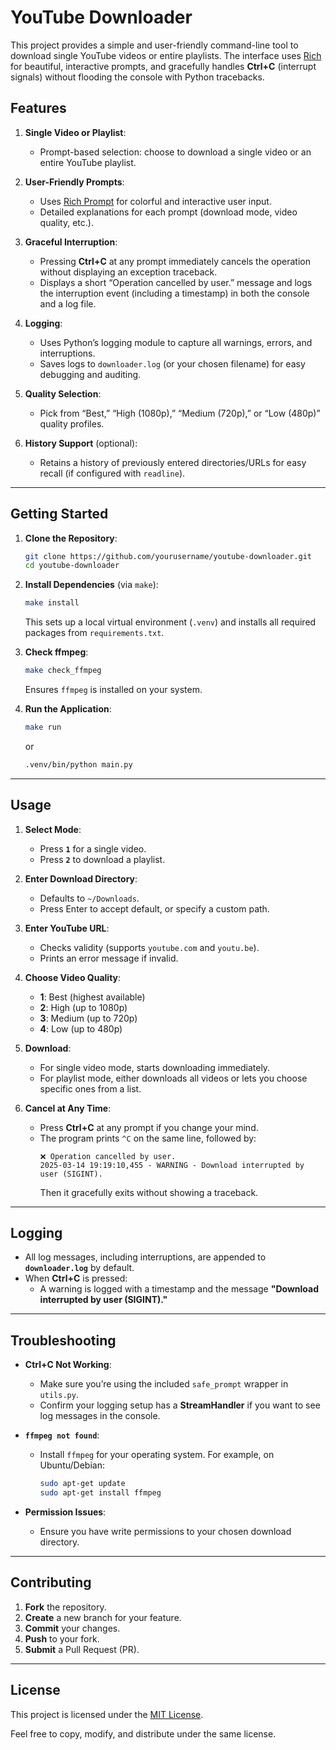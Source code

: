 # YouTube Downloader

This project provides a simple and user-friendly command-line tool to download single YouTube videos or entire playlists. The interface uses [Rich](https://github.com/Textualize/rich) for beautiful, interactive prompts, and gracefully handles **Ctrl+C** (interrupt signals) without flooding the console with Python tracebacks.

## Features

1. **Single Video or Playlist**:

   - Prompt-based selection: choose to download a single video or an entire YouTube playlist.

2. **User-Friendly Prompts**:

   - Uses [Rich Prompt](https://rich.readthedocs.io/en/stable/prompt.html) for colorful and interactive user input.
   - Detailed explanations for each prompt (download mode, video quality, etc.).

3. **Graceful Interruption**:

   - Pressing **Ctrl+C** at any prompt immediately cancels the operation without displaying an exception traceback.
   - Displays a short “Operation cancelled by user.” message and logs the interruption event (including a timestamp) in both the console and a log file.

4. **Logging**:

   - Uses Python’s logging module to capture all warnings, errors, and interruptions.
   - Saves logs to `downloader.log` (or your chosen filename) for easy debugging and auditing.

5. **Quality Selection**:

   - Pick from “Best,” “High (1080p),” “Medium (720p),” or “Low (480p)” quality profiles.

6. **History Support** (optional):
   - Retains a history of previously entered directories/URLs for easy recall (if configured with `readline`).

---

## Getting Started

1. **Clone the Repository**:

   ```bash
   git clone https://github.com/yourusername/youtube-downloader.git
   cd youtube-downloader
   ```

2. **Install Dependencies** (via `make`):

   ```bash
   make install
   ```

   This sets up a local virtual environment (`.venv`) and installs all required packages from `requirements.txt`.

3. **Check ffmpeg**:

   ```bash
   make check_ffmpeg
   ```

   Ensures `ffmpeg` is installed on your system.

4. **Run the Application**:
   ```bash
   make run
   ```
   or
   ```bash
   .venv/bin/python main.py
   ```

---

## Usage

1. **Select Mode**:

   - Press **`1`** for a single video.
   - Press **`2`** to download a playlist.

2. **Enter Download Directory**:

   - Defaults to `~/Downloads`.
   - Press Enter to accept default, or specify a custom path.

3. **Enter YouTube URL**:

   - Checks validity (supports `youtube.com` and `youtu.be`).
   - Prints an error message if invalid.

4. **Choose Video Quality**:

   - **1**: Best (highest available)
   - **2**: High (up to 1080p)
   - **3**: Medium (up to 720p)
   - **4**: Low (up to 480p)

5. **Download**:

   - For single video mode, starts downloading immediately.
   - For playlist mode, either downloads all videos or lets you choose specific ones from a list.

6. **Cancel at Any Time**:
   - Press **Ctrl+C** at any prompt if you change your mind.
   - The program prints `^C` on the same line, followed by:
     ```
     ❌ Operation cancelled by user.
     2025-03-14 19:19:10,455 - WARNING - Download interrupted by user (SIGINT).
     ```
     Then it gracefully exits without showing a traceback.

---

## Logging

- All log messages, including interruptions, are appended to **`downloader.log`** by default.
- When **Ctrl+C** is pressed:
  - A warning is logged with a timestamp and the message **"Download interrupted by user (SIGINT)."**

---

## Troubleshooting

- **Ctrl+C Not Working**:

  - Make sure you’re using the included `safe_prompt` wrapper in `utils.py`.
  - Confirm your logging setup has a **StreamHandler** if you want to see log messages in the console.

- **`ffmpeg not found`**:

  - Install `ffmpeg` for your operating system. For example, on Ubuntu/Debian:
    ```bash
    sudo apt-get update
    sudo apt-get install ffmpeg
    ```

- **Permission Issues**:
  - Ensure you have write permissions to your chosen download directory.

---

## Contributing

1. **Fork** the repository.
2. **Create** a new branch for your feature.
3. **Commit** your changes.
4. **Push** to your fork.
5. **Submit** a Pull Request (PR).

---

## License

This project is licensed under the [MIT License](LICENSE).

Feel free to copy, modify, and distribute under the same license.
